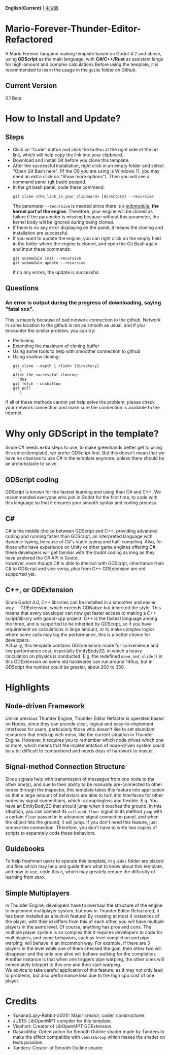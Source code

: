**English(Current)** | [中文版](README_CN.md)

# Mario-Forever-Thunder-Editor-Refactored
A Mario Forever fangame making template based on Godot 4.2 and above, using <b>GDScript</b> as the main language, with <b>C#/C++/Rust</b> as assistant langs for high-amount and complex calculations
Before using the template, it is recommended to learn the usage in the `guide` folder on Github.
## Current Version
0.1 Beta

# How to Install and Update?
## Steps
* Click on "Code" button and click the button at the right side of the url link, which will help copy the link into your clipboard.
* Download and install Git before you clone this template.
* After the successful installation, right click in an empty folder and select "Open Git Bash here". (If the OS you are using is Windows 11, you may need an extra click on "Show more options"). Then you will see a command panel (git bash) popped.
* In the git bash panel, code these command:
  ```dos
  git clone <the_link_in_your_clipboard> [directory] --recursive
  ```
  The parameter `--recursive` is needed since there is a [submodule](https://github.com/Thunder-Engine-Dev/Mario-Forever-Thunder-Editor-Refactored-Core-Engine), **the kernel part of the engine**. Therefore, your engine will be cloned as failure if the parameter is missing because without this parameter, the kernel body will be ignored during being cloned.
* If there is no any error displaying on the panel, it means the cloning and installation are successful.
* If you want to update the engine, you can right click on the empty field in the folder where the engine is cloned, and open the Git Bash again and input these commands:
  ```dos
  git submodule init --recursive
  git submodule update --recursive
  ```
  If no any errors, the update is successful.
## Questions
### An error is output during the progress of downloading, saying "fatal xxx".
This is majorly because of bad network connection to the github. Network in some location to the github is not as smooth as usual, and if you encounter the similar problem, you can try:
* Recloning
* Extending the maximum of cloning buffer
* Using some tools to help with smoother connection to github
* Using shallow cloning:
  ```dos
  git clone --depth 1 <link> [directory]
  ```]
  After the successful cloning:
  ```dos
  git fetch --unshallow
  git pull
  ```]
If all of these methods cannot yet help solve the problem, please check your network connection and make sure the connection is available to the Internet.


# Why only GDScript in the template?
Since C# needs extra steps to use, to make greenhands better get to using this editor(template), we prefer GDScript first. But this doesn't mean that we have no chances to use C# in the template anymore, unless there should be an archobstacle to solve.
## GDScript coding
GDScript is known for the fastest learning and using than C# and C++. We recommended everyone who join in Godot for the first time, to code with this language so that it ensures your smooth syntax and coding process.
## C#
C# is the middle choice between GDScript and C++, providing advanced coding and running faster than GDScript, an interpreted language with dynamic typing, because of C#'s static typing and half-compiling. Also, for those who have experience on Unity or other game engines offering C#, these developers will get familiar with the Godot coding as long as they have explored the C# API in Godot.  
However, even though C# is able to interact with GDScript, inheritance from C# to GDScript and vice versa, plus from C++ GDExtension are not supported yet.
## C++, or GDExtension
Since Godot 4.0, C++ libraries can be installed in a smoother and easier way -- GDExtension, which exceeds GDNative but inherited the style. This means that every developer can now get faster access to making a C++ script/library with godot-cpp project. C++ is the fastest language among the three, and is supported to be inherited by GDScript, so if you have requirement on calculations in large amount, or to make complex logics where some calls may lag the performance, this is a better choice for developers.  
Actually, this template contains GDExtensions made for convenience and low performance cost, especially EntityBody2D, in which a heavy calculation on physics is conducted. E.g. the redefined `move_and_slide()` in this GDExtension on some old hardwares can run around 140us, but in GDScript the number could be greater, about 200 to 350.

# Highlights
## Node-driven Framework
Unlike previous Thunder Engine, Thunder Editor Refactor is operated based on Nodes, since they can provide clear, logical and easy-to-implement interfaces for users, particularly those who doesn't like to set abundant resources that ends up with mess, like the current situation in Thunder Engine. However, it requires you to remember which node drives which one or more, which means that the implementation of node-driven system could be a bit difficult to comprehend and needs days of hardwork to master.
## Signal-method Connection Structure
Since signals help with transmission of messages from one node to the other one(s), and due to their ability to be manually pre-connected to other nodes through the inspector, this template takes this feature into application so that a large amount of behaviors are able to turn into interfaces for other nodes by signal connections, which is couplingless and flexible.
E.g. You have an EntityBody2D that should jump when it touches the ground. In this situation, you can connect its `collided_floor` signal to its method `jump` with a certain `float` passed in in advanced signal connection panel, and when the object hits the ground, it will jump. If you don't need this feature, just remove the connection. Therefore, you don't have to write two copies of scripts to separately code these behaviors.
## Guidebooks
To help freshmen users to operate this template, in `guides` folder are placed .md files which may help and guide them what to know about this template, and how to use, code this it, which may greately reduce the difficulty of learning from zero.
## Simple Multiplayers
In Thunder Engine, developers have to overhaul the structure of the engine to implement multiplayer system, but now in Thunder Editor Refactored, it has been installed as a built-in feature! By creating at most 4 instances of the player, with their id differs from this of each other, you will have multiple players in the same level. Of course, anything has pros and cons. The multiple player system is so complex that it requires developers to code for multiplayers, and some behaviors, such as level completion and pipe warping, will behave in an incommon way. For example, if there are 3 players in the level while one of them checked the goal, then other two will disappear and the only one alive will behave walking for the completion. Another instance is that when one triggers pipe warping, the other ones will immediately teleport to this one and then start warping.  
We advice to take careful application of this feature, as it may not only lead to problems, but also performance loss due to the high cpu cost of one player.

# Credits
* Yukana(Lazy-Rabbit-2001): Major creator, coder, constructurer.
* JUE13: LibOpenMPT compiler for this template.
* Visphort: Creator of LibOpenMPT GDExtension.
* Dasasdhba: Optimization for Smooth Outline shader made by Tanders to make the effect compatible with `CanvasGroup` which makes the shader on texts possible.
* Tanders: Creator of Smooth Outline shader.
